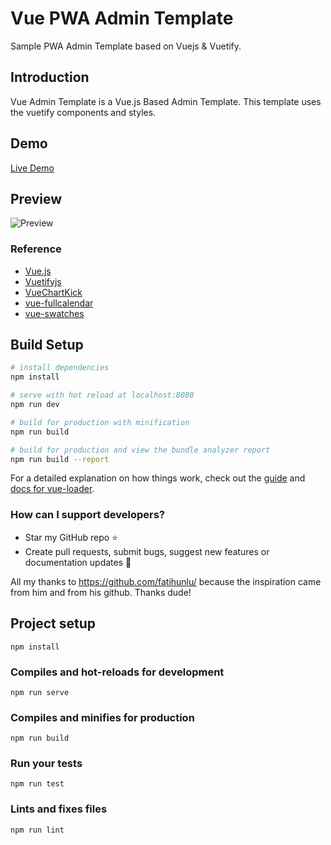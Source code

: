# Vue PWA Admin Template
Sample PWA Admin Template based on Vuejs &amp; Vuetify.

## Introduction
Vue Admin Template is a Vue.js Based Admin Template. This template uses the vuetify components and styles. 

## Demo

[Live Demo](https://xdevelopers.github.io/vue-admin-template/)

## Preview

![Preview](https://github.com/fatihunlu/vue-admin-template/blob/master/static/template.gif)


### Reference

* [Vue.js](https://vuejs.org/)
* [Vuetifyjs](https://vuetifyjs.com/)
* [VueChartKick](https://github.com/ankane/vue-chartkick)
* [vue-fullcalendar](https://github.com/Wanderxx/vue-fullcalendar)
* [vue-swatches](https://saintplay.github.io/vue-swatches/#sub-using-a-preset)

## Build Setup

``` bash
# install dependencies
npm install

# serve with hot reload at localhost:8080
npm run dev

# build for production with minification
npm run build

# build for production and view the bundle analyzer report
npm run build --report
```
For a detailed explanation on how things work, check out the [guide](http://vuejs-templates.github.io/webpack/) and [docs for vue-loader](http://vuejs.github.io/vue-loader).

### How can I support developers?
- Star my GitHub repo :star:
- Create pull requests, submit bugs, suggest new features or documentation updates :wrench:

<!-- <a href="https://www.patreon.com/fatihunlu">
  <img src="https://c5.patreon.com/external/logo/become_a_patron_button@2x.png" width="160">
</a> -->

All my thanks to https://github.com/fatihunlu/ because the inspiration came from him and from his github. Thanks dude!

## Project setup
```
npm install
```

### Compiles and hot-reloads for development
```
npm run serve
```

### Compiles and minifies for production
```
npm run build
```

### Run your tests
```
npm run test
```

### Lints and fixes files
```
npm run lint
```
